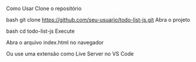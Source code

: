 Como Usar
Clone o repositório

bash
git clone https://github.com/seu-usuario/todo-list-js.git
Abra o projeto

bash
cd todo-list-js
Execute

Abra o arquivo index.html no navegador

Ou use uma extensão como Live Server no VS Code
